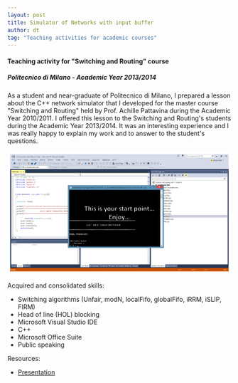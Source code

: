 ```yaml
---
layout: post
title: Simulator of Networks with input buffer
author: dt
tag: "Teaching activities for academic courses"
---
```

#### Teaching activity for "Switching and Routing" course
##### Politecnico di Milano - Academic Year 2013/2014

As a student and near-graduate of Politecnico di Milano, I prepared a lesson about the C++ network simulator that I developed for the master course "Switching and Routing" held by Prof. Achille Pattavina during the Academic Year 2010/2011. I offered this lesson to the Switching and Routing's students during the Academic Year 2013/2014.
It was an interesting experience and I was really happy to explain my work and to answer to the student's questions.

<img src="/assets/img/2013-11-29-polimi-switchingrouting-teaching.jpg" class="img-fluid" alt="2013-11-29-polimi-switchingrouting-teaching">

Acquired and consolidated skills:
* Switching algorithms (Unfair, modN, localFifo, globalFifo, iRRM, iSLIP, FIRM)
* Head of line (HOL) blocking
* Microsoft Visual Studio IDE
* C++
* Microsoft Office Suite
* Public speaking

Resources:
* [Presentation](/assets/pdf/2013-11-29-polimi-switchingrouting-teaching.pdf)
